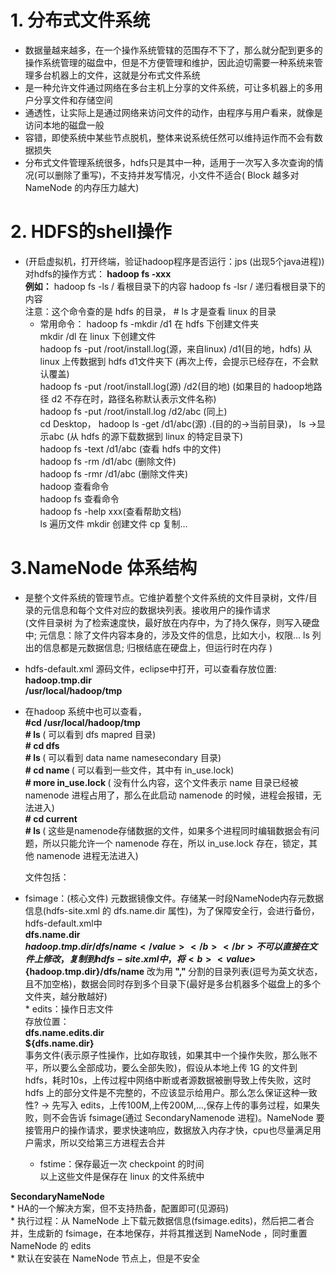 # 1. 分布式文件系统</br>
  * 数据量越来越多，在一个操作系统管辖的范围存不下了，那么就分配到更多的操作系统管理的磁盘中，但是不方便管理和维护，因此迫切需要一种系统来管理多台机器上的文件，这就是分布式文件系统</br>
  * 是一种允许文件通过网络在多台主机上分享的文件系统，可让多机器上的多用户分享文件和存储空间</br>
  * 通透性，让实际上是通过网络来访问文件的动作，由程序与用户看来，就像是访问本地的磁盘一般</br>
  * 容错，即使系统中某些节点脱机，整体来说系统任然可以维持运作而不会有数据损失</br>
  * 分布式文件管理系统很多，hdfs只是其中一种，适用于一次写入多次查询的情况(可以删除了重写)，不支持并发写情况，小文件不适合( Block 越多对 NameNode 的内存压力越大)</br>
  
# 2. HDFS的shell操作</br>
  * (开启虚拟机，打开终端，验证hadoop程序是否运行：jps (出现5个java进程))</br>
	   对hdfs的操作方式：<b> hadoop fs -xxx </b> </br>
       <b>例如：</b> hadoop fs -ls / 看根目录下的内容	hadoop fs -lsr / 递归看根目录下的内容 </br>
	   注意：这个命令查的是 hdfs 的目录， # ls 才是查看 linux 的目录 </br>
	 * 常用命令： hadoop fs -mkdir /d1 在 hdfs 下创建文件夹</br>
       mkdir /dl  在 linux 下创建文件	</br>
	   hadoop fs -put /root/install.log(源，来自linux)  /d1(目的地，hdfs) 从 linux 上传数据到 hdfs d1文件夹下  (再次上传，会提示已经存在，不会默认覆盖)</br>
	   hadoop fs -put /root/install.log(源) /d2(目的地) (如果目的 hadoop地路径 d2 不存在时，路径名称默认表示文件名称)</br>
	   hadoop fs -put /root/install.log /d2/abc         (同上)	</br>
	   cd Desktop， hadoop ls -get /d1/abc(源) .(目的的->当前目录)， ls  ->显示abc  (从 hdfs 的源下载数据到 linux 的特定目录下)</br>
	   hadoop fs -text /d1/abc (查看 hdfs 中的文件)</br>
	   hadoop fs -rm /d1/abc   (删除文件)	</br>
    hadoop fs -rmr /d1/abc (删除文件夹)</br>
	   hadoop 查看命令	</br>
    hadoop fs 查看命令</br>
    hadoop fs -help xxx(查看帮助文档)</br>
    ls 遍历文件	mkdir 创建文件	cp 复制...</br>

# 3.NameNode 体系结构</br>
  * 是整个文件系统的管理节点。它维护着整个文件系统的文件目录树，文件/目录的元信息和每个文件对应的数据块列表。接收用户的操作请求 </br>
 (文件目录树 为了检索速度快，最好放在内存中，为了持久保存，则写入硬盘中; 元信息：除了文件内容本身的，涉及文件的信息，比如大小，权限...  ls 列出的信息都是元数据信息; 归根结底在硬盘上，但运行时在内存 )</br>
  * hdfs-default.xml 源码文件，eclipse中打开，可以查看存放位置: </br>
 <b><name>hadoop.tmp.dir</name></b></br>
 <b><value>/usr/local/hadoop/tmp</value></b></br>
  * 在hadoop 系统中也可以查看，</br>
    <b>#cd /usr/local/hadoop/tmp </b></br>
    <b># ls </b>( 可以看到 dfs mapred 目录)</br>
    <b># cd dfs </b></br>
    <b># ls </b>( 可以看到 data name namesecondary 目录)</br>
    <b># cd name </b> ( 可以看到一些文件，其中有 in_use.lock)</br>
    <b># more in_use.lock </b>( 没有什么内容，这个文件表示 name 目录已经被 namenode 进程占用了，那么在此启动 namenode 的时候，进程会报错，无法进入)</br>
    <b># cd current  </b></br>
    <b># ls </b>( 这些是namenode存储数据的文件，如果多个进程同时编辑数据会有问题，所以只能允许一个 namenode 存在，所以 in_use.lock  存在，锁定，其他 namenode 进程无法进入)</br>
    
    文件包括：</br>
   * fsimage：(核心文件) 元数据镜像文件。存储某一时段NameNode内存元数据信息(hdfs-site.xml 的 dfs.name.dir 属性)，为了保障安全行，会进行备份，hdfs-default.xml中 </br>
    <b><name>dfs.name.dir</name></b></br>
    <b><value>${hadoop.tmp.dir}/dfs/name</value></b></br>
    不可以直接在文件上修改，复制到 hdfs-site.xml 中，将 <b><value>${hadoop.tmp.dir}/dfs/name</value></b> 改为用<b> "," </b>分割的目录列表(逗号为英文状态，且不加空格)，数据会同时存到多个目录下(最好是多台机器多个磁盘上的多个文件夹，越分散越好)</br>
    * edits：操作日志文件</br>
      存放位置：</br>
      <b><name>dfs.name.edits.dir</name></b></br>
      <b><value>${dfs.name.dir}</value>  </b></br>
      事务文件(表示原子性操作，比如存取钱，如果其中一个操作失败，那么账不平，所以要么全部成功，要么全部失败)，假设从本地上传 1G 的文件到 hdfs，耗时10s，上传过程中网络中断或者源数据被删导致上传失败，这时 hdfs 上的部分文件是不完整的，不应该显示给用户。那么怎么保证这种一致性? -> 先写入 edits，上传100M,上传200M,...,保存上传的事务过程，如果失败，则不会告诉 fsimage(通过 SecondaryNamenode 进程)。NameNode 要接管用户的操作请求，要求快速响应，数据放入内存才快，cpu也尽量满足用户需求，所以交给第三方进程去合并</br>
     * fstime：保存最近一次 checkpoint 的时间</br>
		以上这些文件是保存在 linux 的文件系统中</br>
  
 <b>SecondaryNameNode</b></br>
    * HA的一个解决方案，但不支持热备，配置即可(见源码)</br>
    * 执行过程：从 NameNode 上下载元数据信息(fsimage.edits)，然后把二者合并，生成新的 fsimage，在本地保存，并将其推送到 NameNode ，同时重置 NameNode 的 edits</br>
    * 默认在安装在 NameNode 节点上，但是不安全</br>    
    
		
